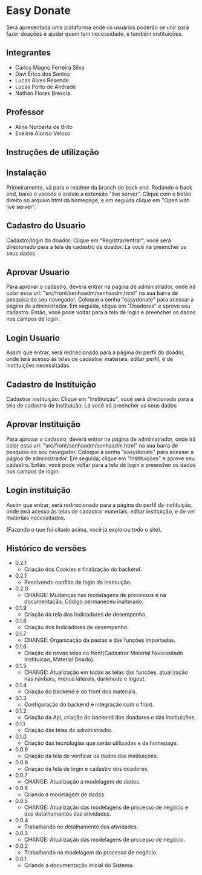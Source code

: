 # Easy Donate

Será apresentada uma plataforma onde os usuários poderão se unir para fazer doações e ajudar quem tem necessidade, e também instituições.

## Integrantes

- Carlos Magno Ferreira Silva
- Davi Érico dos Santos
- Lucas Alves Resende
- Lucas Porto de Andrade
- Nathan Flores Brescia

## Professor

- Aline Norberta de Brito
- Eveline Alonso Veloso

## Instruções de utilização

## Instalação

Primeiramente, vá para o readme da branch do back end. Rodando o back end, baixe o vscode e instale a extensão "live server". Clique com o botão direito no arquivo html da homepage, e em seguida clique em "Open with live server".

## Cadastro do Usuario

Cadastro/login do doador: Clique em "Registrar/entrar", você será direcionado para a tela de cadastro de doador. Lá você irá preencher os seus dados

## Aprovar Usuario

Para aprovar o cadastro, deverá entrar na página de administrador, onde irá colar essa url: "src/front/senhaadm/senhaadm.html" na sua barra de pesquisa do seu navegador. Coloque a senha "easydonate" para acessar a página de administrador. Em seguida, clique em "Doadores" e aprove seu cadastro. Então, você pode voltar para a tela de login e preencher os dados nos campos de login.

## Login Usuario

Assim que entrar, será redirecionado para a página do perfil do doador, onde terá acesso às telas de cadastrar materiais, editar perfil, e de instituições necessitadas.

## Cadastro de Instituição

Cadastrar instituição: Clique em "Instituição", você será direcionado para a tela de cadastro de instituição. Lá você irá preencher os seus dados

## Aprovar Instituição

Para aprovar o cadastro, deverá entrar na página de administrador, onde irá colar essa url: "src/front/senhaadm/senhaadm.html" na sua barra de pesquisa do seu navegador. Coloque a senha "easydonate" para acessar a página de administrador. Em seguida, clique em "Instituições" e aprove seu cadastro. Então, você pode voltar para a tela de login e preencher os dados nos campos de login.

## Login instituição

Assim que entrar, será redirecionado para a página do perfil da instituição, onde terá acesso às telas de cadastrar materiais, editar instituição, e de ver materiais necessitados.

(Fazendo o que foi citado acima, você já explorou todo o site).

## Histórico de versões

* 0.2.1
    * Criação dos Cookies e finalização do backend.
* 0.2.1
    * Resolvendo conflito de login da instituição.
* 0.2.0
    * CHANGE: Mudanças nas modelagens de processos e na documentação. Código permaneceu inalterado.
* 0.1.9
    * Criação da tela dos Indicadores de desempenho.
* 0.1.8
    * Criação dos Indicadores de desempenho.
* 0.1.7
    * CHANGE: Organização da pastas e das funções importadas.
* 0.1.6
    * Criação de novas telas no front(Cadastrar Material Necessitado Instituicao, Material Doado).    
* 0.1.5
    * CHANGE: Atualização em todas as telas das funções, atualização nas navbars, menus laterais, darkmode e logout.   
* 0.1.4
    * Criação do backend e do front dos materiais.
* 0.1.3
    * Configuração do backend e integração com o front.
* 0.1.2
    * Criação da Api, criação do backend dos doadores e das instituições.
* 0.1.1
    * Criação das telas do administrador.
* 0.1.0
    * Criação das tecnologias que serão utilizadas e da homepage.
* 0.0.9
    * Criação da tela de verificar os dados das instituições.
* 0.0.8
    * Criação da tela de login e cadastro dos doadores.
* 0.0.7
    * CHANGE: Atualização a modelagem de dados.
* 0.0.6
    * Criando a modelagem de dados.
* 0.0.5
    * CHANGE: Atualização das modelagens de processo de negócio e dos detalhamentos das atividades.
* 0.0.4
    * Trabalhando no detalhamento das atividades.
* 0.0.3
    * CHANGE: Atualização das modelagens de processo de negócio.
* 0.0.2
    * Trabalhando na modelagem do processo de negócio.
* 0.0.1
    * Criando a documentação inicial do Sistema.